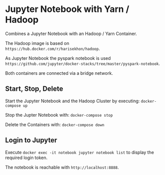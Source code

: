 # Jupyter Notebook with Yarn / Hadoop

Combines a Jupyter Notebook with an Hadoop / Yarn Container.

The Hadoop image is based on `https://hub.docker.com/r/harisekhon/hadoop`.

As Jupyter Notebook the pyspark notebook is used `https://github.com/jupyter/docker-stacks/tree/master/pyspark-notebook`.

Both containers are connected via a bridge network.

## Start, Stop, Delete

Start the Jupyter Notebook and the Hadoop Cluster by executing:
`docker-compose up`

Stop the Jupter Notebook with:
`docker-compose stop`

Delete the Containers with:
`docker-compose down`

## Login to Jupyter

Execute `docker exec -it notebook jupyter notebook list` to display the required login token.

The notebook is reachable with `http://localhost:8888`.
